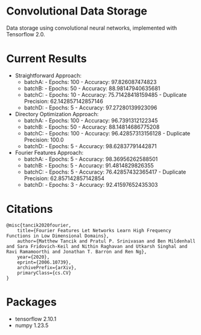 # Convolutional Data Storage
Data storage using convolutional neural networks, implemented with Tensorflow 2.0.

# Current Results
- Straightforward Approach: 
     - batchA: 
             - Epochs: 100
             - Accuracy: 97.826087474823
     - batchB:
             - Epochs: 50
             - Accuracy: 88.98147940635681
     - batchC:
             - Epochs: 10
             - Accuracy: 75.71428418159485
             - Duplicate Precision: 62.142857142857146
     - batchD:
             - Epochs: 5
             - Accuracy: 97.27280139923096
- Directory Optimization Approach:
     - batchA:
             - Epochs: 100
             - Accuracy: 96.7391312122345
     - batchB:
             - Epochs: 50
             - Accuracy: 88.14814686775208
     - batchC:
             - Epochs: 100
             - Accuracy: 96.42857313156128
             - Duplicate Precision: 100.0
     - batchD:
             - Epochs: 5
             - Accuracy: 98.62837791442871
- Fourier Features Approach:
     - batchA:
             - Epochs: 5
             - Accuracy: 98.36956262588501
     - batchB:
             - Epochs: 5
             - Accuracy: 91.4814829826355
     - batchC:
             - Epochs: 5
             - Accuracy: 76.42857432365417
             - Duplicate Precision: 62.857142857142854
     - batchD:
             - Epochs: 3
             - Accuracy: 92.41597652435303

# Citations
```
@misc{tancik2020fourier,
    title={Fourier Features Let Networks Learn High Frequency Functions in Low Dimensional Domains},
    author={Matthew Tancik and Pratul P. Srinivasan and Ben Mildenhall and Sara Fridovich-Keil and Nithin Raghavan and Utkarsh Singhal and Ravi Ramamoorthi and Jonathan T. Barron and Ren Ng},
    year={2020},
    eprint={2006.10739},
    archivePrefix={arXiv},
    primaryClass={cs.CV}
}
```

# Packages
 - tensorflow 2.10.1
 - numpy 1.23.5
